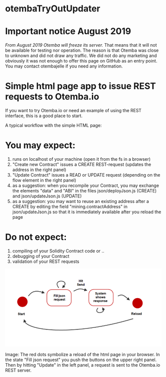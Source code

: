 # otembaTryOutUpdater

# Important notice August 2019
*From August 2019 Otemba will freeze its server.* 
That means that it will not be available for testing nor operation. The reason is that Otemba was close to unknown and did not draw any traffic. We did not do any marketing and obviously it was not enough to offer this page on GitHub as an entry point. You may contact otembajelle if you need any information.

# Simple html page app to issue REST requests to Otemba.io
If you want to try Otemba.io or need an example of using the REST interface, this is a good place to start.

A typical workflow with the simple HTML page:

# You may expect:
1. runs on localhost of your machine (open it from the fs in a browser)
2. "Create new Contract" issues a CREATE REST-request (updates the address in the right panel)
3. "Update Contract" issues a READ or UPDATE request (depending on the flow element in the right panel)
4. as a suggestion: when you recompile your Contract, you may exchange the elements "data" and "ABI" in the files json/deployJson.js (CREATE) and json/updateJson.js (UPDATE)
5. as a suggestion: you may want to reuse an existing address after a CREATE by editing the field "mining.contractAddress" in json/updateJson.js so that it is immediately available after you reload the page

# Do not expect:
1. compiling of your Solidity Contract code or ..
2. debugging of your Contract
3. validation of your REST requests

![alt text](https://github.com/Otemba/otembaTryOutUpdater/blob/master/otembaTryOutUpdater/userInteraction.png "Workflow diagram.")

Image: The red dots symbolize a reload of the html page in your browser. In the state "Fill json request" you push the buttons on the upper right panel. Then by hitting "Update" in the left panel, a request is sent to the Otemba.io REST server. 
